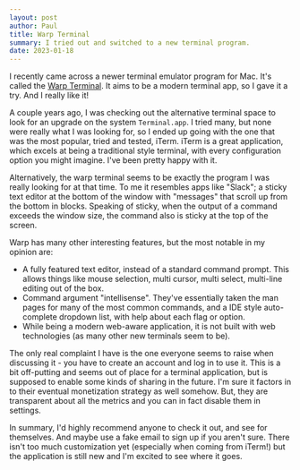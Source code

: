 ```yaml
---
layout: post
author: Paul
title: Warp Terminal
summary: I tried out and switched to a new terminal program.
date: 2023-01-18
---
```


I recently came across a newer terminal emulator program for Mac.
It's called the [Warp Terminal](https://www.warp.dev).
It aims to be a modern terminal app, so I gave it a try. And I really like it!

A couple years ago, I was checking out the alternative terminal space to look for an upgrade on the system `Terminal.app`.
I tried many, but none were really what I was looking for, so I ended up going with the one that was the most popular, tried and tested, iTerm. 
iTerm is a great application, which excels at being a traditional style terminal, with every configuration option you might imagine. 
I've been pretty happy with it. 

Alternatively, the warp terminal seems to be exactly the program I was really looking for at that time. 
To me it resembles apps like "Slack"; a sticky text editor at the bottom of the window with "messages" that scroll up from the bottom in blocks. 
Speaking of sticky, when the output of a command exceeds the window size, the command also is sticky at the top of the screen. 

Warp has many other interesting features, but the most notable in my opinion are:
* A fully featured text editor, instead of a standard command prompt. This allows things like mouse selection, multi cursor, multi select, multi-line editing out of the box. 
* Command argument "intellisense". They've essentially taken the man pages for many of the most common commands, and a IDE style auto-complete dropdown list, with help about each flag or option. 
* While being a modern web-aware application, it is not built with web technologies (as many other new terminals seem to be). 

The only real complaint I have is the one everyone seems to raise when discussing it - you have to create an account and log in to use it. 
This is a bit off-putting and seems out of place for a terminal application, but is supposed to enable some kinds of sharing in the future. 
I'm sure it factors in to their eventual monetization strategy as well somehow. 
But, they are transparent about all the metrics and you can in fact disable them in settings. 

In summary, I'd highly recommend anyone to check it out, and see for themselves. And maybe use a fake email to sign up if you aren't sure.
There isn't too much customization yet (especially when coming from iTerm!) but the application is still new and I'm excited to see where it goes. 

